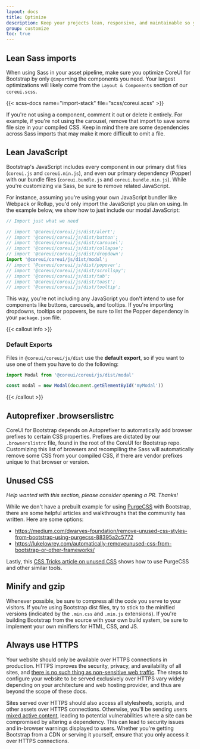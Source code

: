 ```yaml
---
layout: docs
title: Optimize
description: Keep your projects lean, responsive, and maintainable so you can deliver the best experience and focus on more important jobs.
group: customize
toc: true
---
```


## Lean Sass imports

When using Sass in your asset pipeline, make sure you optimize CoreUI for Bootstrap by only `@import`ing the components you need. Your largest optimizations will likely come from the `Layout & Components` section of our `coreui.scss`.

{{< scss-docs name="import-stack" file="scss/coreui.scss" >}}


If you're not using a component, comment it out or delete it entirely. For example, if you're not using the carousel, remove that import to save some file size in your compiled CSS. Keep in mind there are some dependencies across Sass imports that may make it more difficult to omit a file.

## Lean JavaScript

Bootstrap's JavaScript includes every component in our primary dist files (`coreui.js` and `coreui.min.js`), and even our primary dependency (Popper) with our bundle files (`coreui.bundle.js` and `coreui.bundle.min.js`). While you're customizing via Sass, be sure to remove related JavaScript.

For instance, assuming you're using your own JavaScript bundler like Webpack or Rollup, you'd only import the JavaScript you plan on using. In the example below, we show how to just include our modal JavaScript:

```js
// Import just what we need

// import '@coreui/coreui/js/dist/alert';
// import '@coreui/coreui/js/dist/button';
// import '@coreui/coreui/js/dist/carousel';
// import '@coreui/coreui/js/dist/collapse';
// import '@coreui/coreui/js/dist/dropdown';
import '@coreui/coreui/js/dist/modal';
// import '@coreui/coreui/js/dist/popover';
// import '@coreui/coreui/js/dist/scrollspy';
// import '@coreui/coreui/js/dist/tab';
// import '@coreui/coreui/js/dist/toast';
// import '@coreui/coreui/js/dist/tooltip';
```

This way, you're not including any JavaScript you don't intend to use for components like buttons, carousels, and tooltips. If you're importing dropdowns, tooltips or popovers, be sure to list the Popper dependency in your `package.json` file.

{{< callout info >}}
### Default Exports

Files in `@coreui/coreui/js/dist` use the **default export**, so if you want to use one of them you have to do the following:

```js
import Modal from '@coreui/coreui/js/dist/modal'

const modal = new Modal(document.getElementById('myModal'))
```
{{< /callout >}}

## Autoprefixer .browserslistrc

CoreUI for Bootstrap depends on Autoprefixer to automatically add browser prefixes to certain CSS properties. Prefixes are dictated by our `.browserslistrc` file, found in the root of the CoreUI for Bootstrap repo. Customizing this list of browsers and recompiling the Sass will automatically remove some CSS from your compiled CSS, if there are vendor prefixes unique to that browser or version.

## Unused CSS

_Help wanted with this section, please consider opening a PR. Thanks!_

While we don't have a prebuilt example for using [PurgeCSS](https://github.com/FullHuman/purgecss) with Bootstrap, there are some helpful articles and walkthroughs that the community has written. Here are some options:

- <https://medium.com/dwarves-foundation/remove-unused-css-styles-from-bootstrap-using-purgecss-88395a2c5772>
- <https://lukelowrey.com/automatically-removeunused-css-from-bootstrap-or-other-frameworks/>

Lastly, this [CSS Tricks article on unused CSS](https://css-tricks.com/how-do-you-remove-unused-css-from-a-site/) shows how to use PurgeCSS and other similar tools.

## Minify and gzip

Whenever possible, be sure to compress all the code you serve to your visitors. If you're using Bootstrap dist files, try to stick to the minified versions (indicated by the `.min.css` and `.min.js` extensions). If you're building Bootstrap from the source with your own build system, be sure to implement your own minifiers for HTML, CSS, and JS.

## Always use HTTPS

Your website should only be available over HTTPS connections in production. HTTPS improves the security, privacy, and availability of all sites, and [there is no such thing as non-sensitive web traffic](https://https.cio.gov/everything/). The steps to configure your website to be served exclusively over HTTPS vary widely depending on your architecture and web hosting provider, and thus are beyond the scope of these docs.

Sites served over HTTPS should also access all stylesheets, scripts, and other assets over HTTPS connections. Otherwise, you'll be sending users [mixed active content](https://developer.mozilla.org/en-US/docs/Web/Security/Mixed_content), leading to potential vulnerabilities where a site can be compromised by altering a dependency. This can lead to security issues and in-browser warnings displayed to users. Whether you're getting Bootstrap from a CDN or serving it yourself, ensure that you only access it over HTTPS connections.
